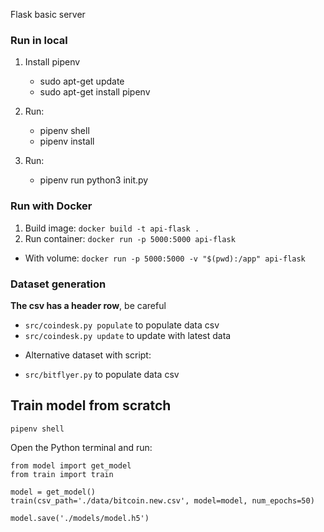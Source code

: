 Flask basic server

### Run in local

1. Install pipenv

    * sudo apt-get update
    * sudo apt-get install pipenv

2. Run: 
    
    * pipenv shell
    * pipenv install

3. Run:
    * pipenv run python3 init.py

### Run with Docker

1. Build image: `docker build -t api-flask .`
2. Run container: `docker run -p 5000:5000 api-flask`
 * With volume: `docker run -p 5000:5000 -v "$(pwd):/app" api-flask`

### Dataset generation
__The csv has a header row__, be careful
- `src/coindesk.py populate` to populate data csv
- `src/coindesk.py update` to update with latest data

* Alternative dataset with script: 
- `src/bitflyer.py` to populate data csv

## Train model from scratch

`pipenv shell`

Open the Python terminal and run:

```
from model import get_model
from train import train

model = get_model()
train(csv_path='./data/bitcoin.new.csv', model=model, num_epochs=50)

model.save('./models/model.h5')
```
